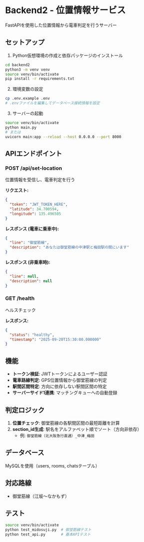 # Backend2 - 位置情報サービス

FastAPIを使用した位置情報から電車判定を行うサーバー

## セットアップ

1. Python仮想環境の作成と依存パッケージのインストール
```bash
cd backend2
python3 -m venv venv
source venv/bin/activate
pip install -r requirements.txt
```

2. 環境変数の設定
```bash
cp .env.example .env
# .envファイルを編集してデータベース接続情報を設定
```

3. サーバーの起動
```bash
source venv/bin/activate
python main.py
# または
uvicorn main:app --reload --host 0.0.0.0 --port 8000
```

## APIエンドポイント

### POST /api/set-location

位置情報を受信し、電車判定を行う

**リクエスト:**
```json
{
  "token": "JWT_TOKEN_HERE",
  "latitude": 34.700594,
  "longitude": 135.496505
}
```

**レスポンス (電車に乗車中):**
```json
{
  "line": "御堂筋線",
  "description": "あなたは御堂筋線の中津駅と梅田駅の間にいます"
}
```

**レスポンス (非乗車時):**
```json
{
  "line": null,
  "description": null
}
```

### GET /health

ヘルスチェック

**レスポンス:**
```json
{
  "status": "healthy",
  "timestamp": "2025-09-20T15:30:00.000000"
}
```

## 機能

- **トークン検証**: JWTトークンによるユーザー認証
- **電車路線判定**: GPS位置情報から御堂筋線の判定
- **駅間区間特定**: 方向に依存しない駅間区間の特定
- **サーバーサイド1連携**: マッチングキューへの自動登録

## 判定ロジック

1. **位置チェック**: 御堂筋線の各駅間区間の最短距離を計算
2. **section_id生成**: 駅名をアルファベット順でソート（方向非依存）
   - 例: `御堂筋線（北大阪急行直通）_中津_梅田`

## データベース

MySQLを使用（users, rooms, chatsテーブル）

## 対応路線

- 御堂筋線（江坂〜なかもず）

## テスト

```bash
source venv/bin/activate
python test_midosuji.py  # 御堂筋線テスト
python test_api.py       # 基本APIテスト
```